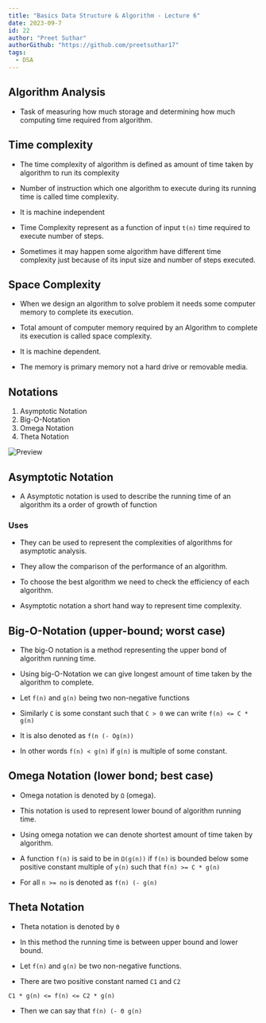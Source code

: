 ```yaml
---
title: "Basics Data Structure & Algorithm - Lecture 6"
date: 2023-09-7
id: 22
author: "Preet Suthar"
authorGithub: "https://github.com/preetsuthar17"
tags:
  - DSA
---
```


## Algorithm Analysis

- Task of measuring how much storage and determining how much computing time required from algorithm.

## Time complexity

- The time complexity of algorithm is defined as amount of time taken by algorithm to run its complexity

- Number of instruction which one algorithm to execute during its running time is called time complexity.

- It is machine independent

- Time Complexity represent as a function of input `t(n)` time required to execute number of steps.

- Sometimes it may happen some algorithm have different time complexity just because of its input size and number of steps executed.

## Space Complexity

- When we design an algorithm to solve problem it needs some computer memory to complete its execution.

- Total amount of computer memory required by an Algorithm to complete its execution is called space complexity.

- It is machine dependent.

- The memory is primary memory not a hard drive or removable media.


## Notations
1. Asymptotic Notation
2. Big-O-Notation
3. Omega Notation
4. Theta Notation
  
![Preview](https://i.imgur.com/xt0Fd2E.png)


## Asymptotic Notation
- A Asymptotic notation is used to describe the running time of an algorithm its a order of growth of function

### Uses
- They can be used to represent the complexities of algorithms for asymptotic analysis.

- They allow the comparison of the performance of an algorithm.

- To choose the best algorithm we need to check the efficiency of each algorithm.

- Asymptotic notation a short hand way to represent time complexity.

## Big-O-Notation (upper-bound; worst case)

- The big-O notation is a method representing the upper bond of algorithm running time.

- Using big-O-Notation we can give longest amount of time taken by the algorithm to 
complete.

- Let `f(n)` and `g(n)` being two non-negative functions

- Similarly `C` is some constant such that `C > 0` we can write `f(n) <= C * g(n)`

- It is also denoted as `f(n (- Og(n))`

- In other words `f(n) < g(n)` if `g(n)` is multiple of some constant. 


## Omega Notation (lower bond; best case)

- Omega notation is denoted by `Ω` (omega).

- This notation is used to represent lower bound of algorithm running time.

- Using omega notation we can denote shortest amount of time taken by algorithm.

- A function `f(n)` is said to be in `Ω(g(n))` if `f(n)` is bounded below some positive constant multiple of `y(n)` such that `f(n) >= C * g(n)`

- For all `n >= no` is denoted as `f(n) (- g(n)`


## Theta Notation

- Theta notation is denoted by `Θ`

- In this method the running time is between upper bound and lower bound.

- Let `f(n)` and `g(n)` be two non-negative functions.

- There are two positive constant named `C1` and `C2`

`C1 * g(n) <= f(n) <= C2 * g(n)`

- Then we can say that `f(n) (- Θ g(n)`
